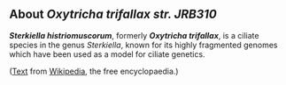 About *Oxytricha trifallax str. JRB310* 
---------------------------------------



***Sterkiella histriomuscorum***, formerly ***Oxytricha trifallax***, is
a ciliate species in the genus *Sterkiella*, known for its highly
fragmented genomes which have been used as a model for ciliate genetics.

([Text](http://en.wikipedia.org/wiki/Oxytricha_trifallax) from
[Wikipedia](http://en.wikipedia.org/), the free encyclopaedia.)
